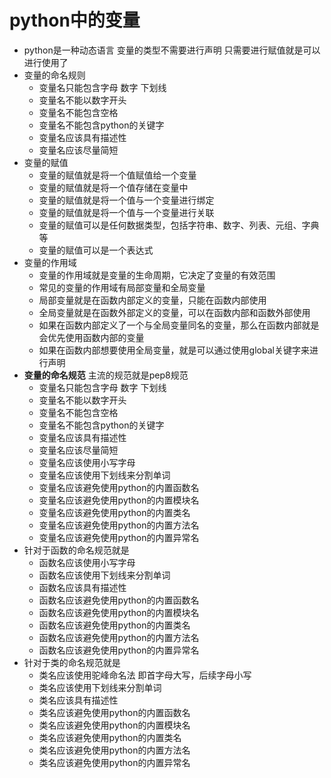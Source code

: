 # python中的变量
* python是一种动态语言 变量的类型不需要进行声明 只需要进行赋值就是可以进行使用了
* 变量的命名规则
  * 变量名只能包含字母 数字 下划线
  * 变量名不能以数字开头
  * 变量名不能包含空格
  * 变量名不能包含python的关键字
  * 变量名应该具有描述性
  * 变量名应该尽量简短
* 变量的赋值
  * 变量的赋值就是将一个值赋值给一个变量
  * 变量的赋值就是将一个值存储在变量中
  * 变量的赋值就是将一个值与一个变量进行绑定
  * 变量的赋值就是将一个值与一个变量进行关联
  * 变量的赋值可以是任何数据类型，包括字符串、数字、列表、元组、字典等
  * 变量的赋值可以是一个表达式
* 变量的作用域
  * 变量的作用域就是变量的生命周期，它决定了变量的有效范围
  * 常见的变量的作用域有局部变量和全局变量
  * 局部变量就是在函数内部定义的变量，只能在函数内部使用
  * 全局变量就是在函数外部定义的变量，可以在函数内部和函数外部使用
  * 如果在函数内部定义了一个与全局变量同名的变量，那么在函数内部就是会优先使用函数内部的变量
  * 如果在函数内部想要使用全局变量，就是可以通过使用global关键字来进行声明
* **变量的命名规范** 主流的规范就是pep8规范
  * 变量名只能包含字母 数字 下划线
  * 变量名不能以数字开头
  * 变量名不能包含空格
  * 变量名不能包含python的关键字
  * 变量名应该具有描述性
  * 变量名应该尽量简短
  * 变量名应该使用小写字母
  * 变量名应该使用下划线来分割单词
  * 变量名应该避免使用python的内置函数名
  * 变量名应该避免使用python的内置模块名
  * 变量名应该避免使用python的内置类名   
  * 变量名应该避免使用python的内置方法名
  * 变量名应该避免使用python的内置异常名
* 针对于函数的命名规范就是
  * 函数名应该使用小写字母
  * 函数名应该使用下划线来分割单词
  * 函数名应该具有描述性
  * 函数名应该避免使用python的内置函数名
  * 函数名应该避免使用python的内置模块名
  * 函数名应该避免使用python的内置类名
  * 函数名应该避免使用python的内置方法名
  * 函数名应该避免使用python的内置异常名
* 针对于类的命名规范就是
  * 类名应该使用驼峰命名法 即首字母大写，后续字母小写
  * 类名应该使用下划线来分割单词
  * 类名应该具有描述性
  * 类名应该避免使用python的内置函数名
  * 类名应该避免使用python的内置模块名
  * 类名应该避免使用python的内置类名
  * 类名应该避免使用python的内置方法名
  * 类名应该避免使用python的内置异常名